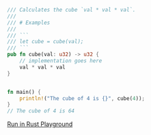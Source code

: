```rust
/// Calculates the cube `val * val * val`.
///
/// # Examples
///
/// ```
/// let cube = cube(val);
/// ```
pub fn cube(val: u32) -> u32 {
    // implementation goes here
    val * val * val
}


fn main() {
    println!("The cube of 4 is {}", cube(4));
}
// The cube of 4 is 64

```
[Run in Rust Playground](https://play.rust-lang.org/?version=stable&mode=debug&edition=2021&gist=162cfc34220d64ec07ec0085af46b077&version=stable)
